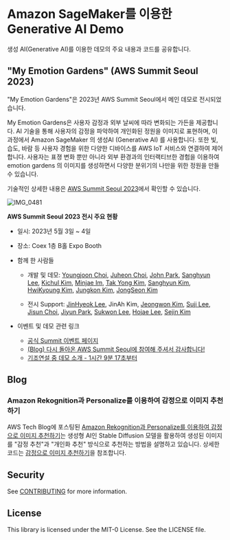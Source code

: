 # Amazon SageMaker를 이용한 Generative AI Demo

생성 AI(Generative AI)를 이용한 데모의 주요 내용과 코드를 공유합니다.

## "My Emotion Gardens" (AWS Summit Seoul 2023)

"My Emotion Gardens"은 2023년 AWS Summit Seoul에서 메인 데모로 전시되었습니다.

My Emotion Gardens은 사용자 감정과 외부 날씨에 따라 변화되는 가든을 제공합니다. AI 기술을 통해 사용자의 감정을 파악하여 개인화된 정원을 이미지로 표현하며, 이 과정에서 Amazon SageMaker 의 생성AI (Generative AI) 를 사용합니다. 또한 빛, 습도, 바람 등 사용자 경험을 위한 다양한 디바이스를 AWS IoT 서비스와 연결하여 제어합니다. 사용자는 표졍 변화 뿐만 아니라 외부 환경과의 인터랙티브한 경험을 이용하여 emotion gardens 의 이미지를 생성하면서 다양한 분위기의 나만을 위한 정원을 만들 수 있습니다.

기술적인 상세한 내용은 [AWS Summit Seoul 2023](https://github.com/aws-samples/generative-ai-demo-using-amazon-sagemaker-jumpstart-kr/tree/main/AWS-Summit-Seoul-2023)에서 확인할 수 있습니다.

![IMG_0481](https://user-images.githubusercontent.com/52392004/236055374-ecdc1c2f-245f-42c7-b9f6-830927ec484c.jpg)


**AWS Summit Seoul 2023 전시 주요 현황**

- 일시: 2023년 5월 3일 ~ 4일 

- 장소: Coex 1층 B홀 Expo Booth

- 함께 한 사람들
    - 개발 및 데모: [Youngjoon Choi](https://www.linkedin.com/in/youngjoon-choi-34790634/), [Juheon Choi](https://www.linkedin.com/in/juheon-choi-a042b3118/), [John Park](https://www.linkedin.com/in/john-park-9b9a1068/), [Sanghyun Lee](https://www.linkedin.com/in/%EC%83%81%ED%98%84-%EC%9D%B4-a0442a104/), [Kichul Kim](https://www.linkedin.com/in/kichul-kim-4bb293135/), [Minjae Im](https://www.linkedin.com/in/minjae-im-22176b229/), [Tak Yong Kim](https://www.linkedin.com/in/takykim/), [Sanghyun Kim](https://www.linkedin.com/in/aws-sanghyun/), [HwiKyoung Kim](https://www.linkedin.com/in/hwikyoung-kim/), [Jungkon Kim](https://www.linkedin.com/in/%EC%A0%95%EA%B3%A4-%EA%B9%80-085ab0204/),  [JongSeon Kim](https://www.linkedin.com/in/jseonkim/)

    - 전시 Support: [JinHyeok Lee](https://www.linkedin.com/in/jinhyeok-lee-3ba63a125/), JinAh Kim, [Jeongwon Kim](https://www.linkedin.com/in/jeongwonkim/), [Suji Lee](https://www.linkedin.com/in/%EC%88%98%EC%A7%80-%EC%9D%B4-873795111/), [Jisun Choi](https://www.linkedin.com/in/%EC%A7%80%EC%84%A0-%EC%B5%9C-5a8666a6/), [Jiyun Park](https://www.linkedin.com/in/jiyunpark-31a9bb1b6/), [Sukwon Lee](https://www.linkedin.com/in/sukwon-won-lee/), [Hojae Lee](https://www.linkedin.com/in/leehojae/), [Sejin Kim](https://www.linkedin.com/in/saygenie/)

- 이벤트 및 데모 관련 링크
    - [공식 Summit 이벤트 페이지](https://aws.amazon.com/ko/events/summits/seoul/)
    - [(Blog) 다시 돌아온 AWS Summit Seoul에 참여해 주셔서 감사합니다!](https://aws.amazon.com/ko/blogs/korea/thank-you-for-joining-aws-summit-seoul-2023/?fbclid=IwAR0lcvIBgjDFLD1RUwQ2XLG4gN0Qpbe2wUfNE7IzhIjmxoiYeULNzna8TMc)
    - [기조연설 중 데모 소개 - 1시간 9분 17초부터](https://youtu.be/xYYHB5zfNmo?t=4157)

## Blog 

### Amazon Rekognition과 Personalize를 이용하여 감정으로 이미지 추천하기

AWS Tech Blog에 포스팅된 [Amazon Rekognition과 Personalize를 이용하여 감정으로 이미지 추천하기](https://aws.amazon.com/ko/blogs/tech/image-recommender-based-on-emotion/)는 생성형 AI인 Stable Diffusion 모델을 활용하여 생성된 이미지를 "감정 추천"과 "개인화 추천" 방식으로 추천하는 방법을 설명하고 있습니다. 상세한 코드는 [감정으로 이미지 추천하기](https://github.com/aws-samples/generative-ai-demo-using-amazon-sagemaker-jumpstart-kr/tree/main/blogs/image-recommender-based-on-emotion)을 참조합니다.

## Security

See [CONTRIBUTING](CONTRIBUTING.md#security-issue-notifications) for more information.

## License

This library is licensed under the MIT-0 License. See the LICENSE file.

